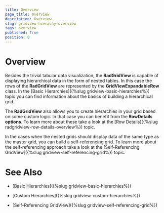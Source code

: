 ```yaml
---
title: Overview
page_title: Overview
description: Overview
slug: gridview-hierachy-overview
tags: overview
published: True
position: 0
---
```


# Overview

Besides the trivial tabular data visualization, the __RadGridView__ is capable of displaying hierarchical data in the form of nested tables. In this case the rows of the __RadGridView__ are represented by the __GridViewExpandableRow__ class. In the [Basic Hierarchies]({%slug gridview-basic-hierarchies%}) topic you can find information about the basics of building a hierarchical grid.

The __RadGridView__ also allows you to create hierarchies in your grid based on some custom logic. 
In that case you can benefit from the __RowDetails options__. To learn more about these take a look at the [Row Details]({%slug radgridview-row-details-overview%}) topic.

In the cases when the nested grids should display data of the same type as the master grid, you can build a self-referencing grid. To learn more about the self-referencing approach take a look at the [Self-Referencing GridView]({%slug gridview-self-referencing-grid%}) topic.

# See Also

 * [Basic Hierarchies]({%slug gridview-basic-hierarchies%})

 * [Custom Hierarchies]({%slug gridview-custom-hierarchies%})

 * [Self-Referencing GridView]({%slug gridview-self-referencing-grid%})
